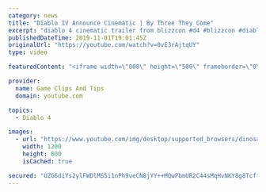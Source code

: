 ```yaml
---
category: news
title: "Diablo IV Announce Cinematic | By Three They Come"
excerpt: "diablo 4 cinematic trailer from blizzcon #d4 #blizzcon #diablo."
publishedDateTime: 2019-11-01T19:01:45Z
originalUrl: "https://youtube.com/watch?v=0vE3rAjtqUY"
type: video

featuredContent: "<iframe width=\"800\" height=\"500\" frameborder=\"0\" src=\"https://www.youtube.com/embed/0vE3rAjtqUY\" allow=\"accelerometer; autoplay; encrypted-media; gyroscope; picture-in-picture\" allowfullscreen></iframe>"

provider:
  name: Game Clips And Tips
  domain: youtube.com

topics:
  - Diablo 4

images:
  - url: "https://www.youtube.com/img/desktop/supported_browsers/dinosaur.png"
    width: 1200
    height: 800
    isCached: true

secured: "UZG6diYs2ylFWDlMS5i1nPh9veCN8jYY++MQwPbmUR2C44sMqHvNKY8g8TcffMOMKknYM4g+o8xlrDwtTg1jdAPimNFxAbJdkA/AJqVJP+zOYMz7LiV0V6iQgHns/CESoU2bRuK2GJ8Cfa87X11ReF1TVfEZ68kf4O897ZJr57wRNc9dEVvEY5aFpPll0R3R2nzi3TCg0WUjxrCvaTu1LQ7VQoxEkHb/Eyswpsw1SuJZDurtZtsFYl/Nh8MreFmaUGsJqbl6PFFEzCjw3D7K7AG+qg7l65srlXx37Wr5xLFY4E1n1Sn15Ui3/1s7RQQhsKVVbr68+UKn8exJc6hwkI8cK7VTWSsSqqMfB6iP1c4AShP6iM2UuAFTg5hBbrNn/sXnVTpX7yqBpSkMz/+l9A==;TYJc88RvxUyHPCHOMV6l3w=="
---
```



